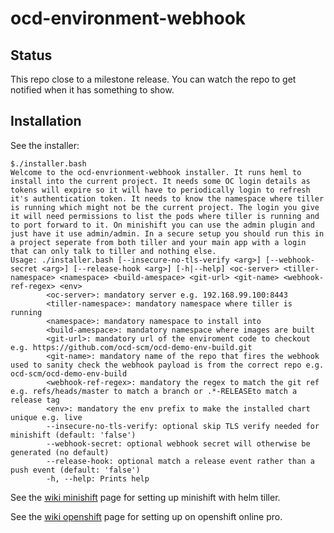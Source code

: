 # ocd-environment-webhook

## Status

This repo close to a milestone release. You can watch the repo to get notified when it has something to show.

## Installation

See the installer: 

```
$./installer.bash
Welcome to the ocd-envrionment-webhook installer. It runs heml to install into the current project. It needs some OC login details as tokens will expire so it will have to periodically login to refresh it's authentication token. It needs to know the namespace where tiller is running which might not be the current project. The login you give it will need permissions to list the pods where tiller is running and to port forward to it. On minishift you can use the admin plugin and just have it use admin/admin. In a secure setup you should run this in a project seperate from both tiller and your main app with a login that can only talk to tiller and nothing else.
Usage: ./installer.bash [--insecure-no-tls-verify <arg>] [--webhook-secret <arg>] [--release-hook <arg>] [-h|--help] <oc-server> <tiller-namespace> <namespace> <build-amespace> <git-url> <git-name> <webhook-ref-regex> <env>
        <oc-server>: mandatory server e.g. 192.168.99.100:8443
        <tiller-namespace>: mandatory namespace where tiller is running
        <namespace>: mandatory namespace to install into
        <build-amespace>: mandatory namespace where images are built
        <git-url>: mandatory url of the enviroment code to checkout e.g. https://github.com/ocd-scm/ocd-demo-env-build.git
        <git-name>: mandatory name of the repo that fires the webhook used to sanity check the webhook payload is from the correct repo e.g. ocd-scm/ocd-demo-env-build
        <webhook-ref-regex>: mandatory the regex to match the git ref e.g. refs/heads/master to match a branch or .*-RELEASEto match a release tag
        <env>: mandatory the env prefix to make the installed chart unique e.g. live
        --insecure-no-tls-verify: optional skip TLS verify needed for minishift (default: 'false')
        --webhook-secret: optional webhook secret will otherwise be generated (no default)
        --release-hook: optional match a release event rather than a push event (default: 'false')
        -h, --help: Prints help
```

See the [wiki minishift](https://github.com/ocd-scm/ocd-meta/wiki/Minishift) page for setting up minishift with helm tiller. 

See the [wiki openshift](https://github.com/ocd-scm/ocd-meta/wiki/OpenShift-Online-Pro-(openshift-dot-com)) page for setting up on openshift online pro. 


